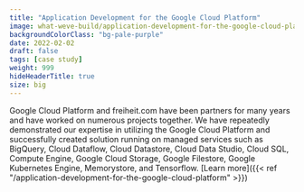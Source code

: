 ```yaml
---
title: "Application Development for the Google Cloud Platform"
image: what-weve-build/application-development-for-the-google-cloud-platform.webp
backgroundColorClass: "bg-pale-purple"
date: 2022-02-02
draft: false
tags: [case study]
weight: 999
hideHeaderTitle: true
size: big
---
```


Google Cloud Platform and freiheit.com have been partners for many years and have worked on numerous projects together. We have repeatedly demonstrated our expertise in utilizing the Google Cloud Platform and successfully created solution running on managed services such as BigQuery, Cloud Dataflow, Cloud Datastore, Cloud Data Studio, Cloud SQL, Compute Engine, Google Cloud Storage, Google Filestore, Google Kubernetes Engine, Memorystore, and Tensorflow. [Learn more]({{< ref "/application-development-for-the-google-cloud-platform" >}})